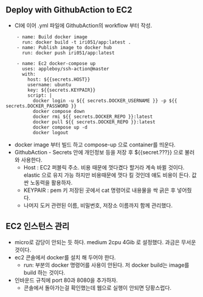 ## Deploy with GithubAction to EC2
- CI에 이어 .yml 파일에 GithubAction의 workflow 부터 작성.
```
    - name: Build docker image
      run: docker build -t iri051/app:latest .
    - name: Publish image to docker hub
      run: docker push iri051/app:latest

    - name: Ec2 docker-compose up
      uses: appleboy/ssh-action@master
      with:
        host: ${{secrets.HOST}}
        username: ubuntu
        key: ${{secrets.KEYPAIR}}
        script: |
          docker login -u ${{ secrets.DOCKER_USERNAME }} -p ${{ secrets.DOCKER_PASSWORD }}
          docker compose down
          docker rmi ${{ secrets.DOCKER_REPO }}:latest
          docker pull ${{ secrets.DOCKER_REPO }}:latest
          docker compose up -d
          docker logout
```
- docker image 부터 빌드 하고 compose-up 으로 container를 띄운다.
- GithubAction - Secrets 안에 개인정보 등을 저장 후 ${{secret.???}} 으로 불러와 사용한다.
  - Host : EC2 퍼블릭 주소. 비용 때문에 껏다켰다 할거라 계속 바뀔 것이다. </br>
            elastic 으로 유지 가능 하지만 비용때문에 껏다 킬 것인데 얘도 비용이 든다. 값싼 노동력을 활용하자.
  - KEYPAIR : pem 키 저장된 곳에서 cat 명령어로 내용물을 싹 긁은 후 넣어줬다.
  - 나머지 도커 관련된 이름, 비밀번호, 저장소 이름까지 함께 관리했다.

## EC2 인스턴스 관리
- micro로 감당이 안되는 듯 하다. medium 2cpu 4Gib 로 설정했다. 과금은 무서운것이다.
- ec2 콘솔에서 docker를 설치 해 두어야 한다.
  - run: 부분의 docker 명령어를 사용이 안된다. 저 docker build는 image를 build 하는 것이다.
- 인바운드 규칙에 port 80과 8080을 추가하자.
  - 콘솔에서 돌아가는걸 확인했는데 웹으로 실행이 안되면 당황스럽다.
